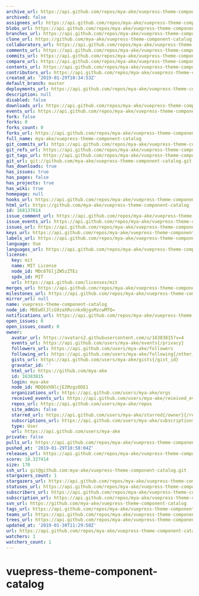 ```yaml
---
archive_url: https://api.github.com/repos/mya-ake/vuepress-theme-component-catalog/{archive_format}{/ref}
archived: false
assignees_url: https://api.github.com/repos/mya-ake/vuepress-theme-component-catalog/assignees{/user}
blobs_url: https://api.github.com/repos/mya-ake/vuepress-theme-component-catalog/git/blobs{/sha}
branches_url: https://api.github.com/repos/mya-ake/vuepress-theme-component-catalog/branches{/branch}
clone_url: https://github.com/mya-ake/vuepress-theme-component-catalog.git
collaborators_url: https://api.github.com/repos/mya-ake/vuepress-theme-component-catalog/collaborators{/collaborator}
comments_url: https://api.github.com/repos/mya-ake/vuepress-theme-component-catalog/comments{/number}
commits_url: https://api.github.com/repos/mya-ake/vuepress-theme-component-catalog/commits{/sha}
compare_url: https://api.github.com/repos/mya-ake/vuepress-theme-component-catalog/compare/{base}...{head}
contents_url: https://api.github.com/repos/mya-ake/vuepress-theme-component-catalog/contents/{+path}
contributors_url: https://api.github.com/repos/mya-ake/vuepress-theme-component-catalog/contributors
created_at: '2019-01-29T10:34:53Z'
default_branch: master
deployments_url: https://api.github.com/repos/mya-ake/vuepress-theme-component-catalog/deployments
description: null
disabled: false
downloads_url: https://api.github.com/repos/mya-ake/vuepress-theme-component-catalog/downloads
events_url: https://api.github.com/repos/mya-ake/vuepress-theme-component-catalog/events
fork: false
forks: 0
forks_count: 0
forks_url: https://api.github.com/repos/mya-ake/vuepress-theme-component-catalog/forks
full_name: mya-ake/vuepress-theme-component-catalog
git_commits_url: https://api.github.com/repos/mya-ake/vuepress-theme-component-catalog/git/commits{/sha}
git_refs_url: https://api.github.com/repos/mya-ake/vuepress-theme-component-catalog/git/refs{/sha}
git_tags_url: https://api.github.com/repos/mya-ake/vuepress-theme-component-catalog/git/tags{/sha}
git_url: git://github.com/mya-ake/vuepress-theme-component-catalog.git
has_downloads: true
has_issues: true
has_pages: false
has_projects: true
has_wiki: true
homepage: null
hooks_url: https://api.github.com/repos/mya-ake/vuepress-theme-component-catalog/hooks
html_url: https://github.com/mya-ake/vuepress-theme-component-catalog
id: 168137014
issue_comment_url: https://api.github.com/repos/mya-ake/vuepress-theme-component-catalog/issues/comments{/number}
issue_events_url: https://api.github.com/repos/mya-ake/vuepress-theme-component-catalog/issues/events{/number}
issues_url: https://api.github.com/repos/mya-ake/vuepress-theme-component-catalog/issues{/number}
keys_url: https://api.github.com/repos/mya-ake/vuepress-theme-component-catalog/keys{/key_id}
labels_url: https://api.github.com/repos/mya-ake/vuepress-theme-component-catalog/labels{/name}
language: Vue
languages_url: https://api.github.com/repos/mya-ake/vuepress-theme-component-catalog/languages
license:
  key: mit
  name: MIT License
  node_id: MDc6TGljZW5zZTEz
  spdx_id: MIT
  url: https://api.github.com/licenses/mit
merges_url: https://api.github.com/repos/mya-ake/vuepress-theme-component-catalog/merges
milestones_url: https://api.github.com/repos/mya-ake/vuepress-theme-component-catalog/milestones{/number}
mirror_url: null
name: vuepress-theme-component-catalog
node_id: MDEwOlJlcG9zaXRvcnkxNjgxMzcwMTQ=
notifications_url: https://api.github.com/repos/mya-ake/vuepress-theme-component-catalog/notifications{?since,all,participating}
open_issues: 0
open_issues_count: 0
owner:
  avatar_url: https://avatars2.githubusercontent.com/u/16383815?v=4
  events_url: https://api.github.com/users/mya-ake/events{/privacy}
  followers_url: https://api.github.com/users/mya-ake/followers
  following_url: https://api.github.com/users/mya-ake/following{/other_user}
  gists_url: https://api.github.com/users/mya-ake/gists{/gist_id}
  gravatar_id: ''
  html_url: https://github.com/mya-ake
  id: 16383815
  login: mya-ake
  node_id: MDQ6VXNlcjE2MzgzODE1
  organizations_url: https://api.github.com/users/mya-ake/orgs
  received_events_url: https://api.github.com/users/mya-ake/received_events
  repos_url: https://api.github.com/users/mya-ake/repos
  site_admin: false
  starred_url: https://api.github.com/users/mya-ake/starred{/owner}{/repo}
  subscriptions_url: https://api.github.com/users/mya-ake/subscriptions
  type: User
  url: https://api.github.com/users/mya-ake
private: false
pulls_url: https://api.github.com/repos/mya-ake/vuepress-theme-component-catalog/pulls{/number}
pushed_at: '2019-01-29T18:58:04Z'
releases_url: https://api.github.com/repos/mya-ake/vuepress-theme-component-catalog/releases{/id}
score: 18.327414
size: 170
ssh_url: git@github.com:mya-ake/vuepress-theme-component-catalog.git
stargazers_count: 1
stargazers_url: https://api.github.com/repos/mya-ake/vuepress-theme-component-catalog/stargazers
statuses_url: https://api.github.com/repos/mya-ake/vuepress-theme-component-catalog/statuses/{sha}
subscribers_url: https://api.github.com/repos/mya-ake/vuepress-theme-component-catalog/subscribers
subscription_url: https://api.github.com/repos/mya-ake/vuepress-theme-component-catalog/subscription
svn_url: https://github.com/mya-ake/vuepress-theme-component-catalog
tags_url: https://api.github.com/repos/mya-ake/vuepress-theme-component-catalog/tags
teams_url: https://api.github.com/repos/mya-ake/vuepress-theme-component-catalog/teams
trees_url: https://api.github.com/repos/mya-ake/vuepress-theme-component-catalog/git/trees{/sha}
updated_at: '2019-01-30T11:29:50Z'
url: https://api.github.com/repos/mya-ake/vuepress-theme-component-catalog
watchers: 1
watchers_count: 1
---
```


# vuepress-theme-component-catalog